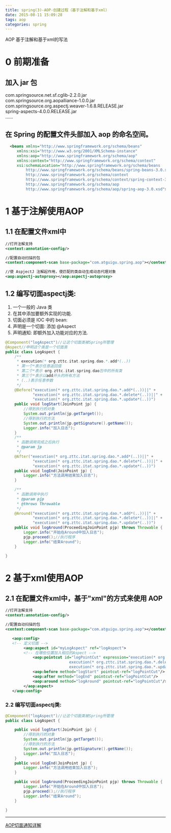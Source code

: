 ```yaml
---
title: spring(3)-AOP-创建过程（基于注解和基于xml）
date: 2015-08-11 15:09:28
tags: aop
categories: spring
---
```


AOP 基于注解和基于xml的写法
<!--more-->

# 0 前期准备

## 加入 jar 包
  com.springsource.net.sf.cglib-2.2.0.jar  
  com.springsource.org.aopalliance-1.0.0.jar  
  com.springsource.org.aspectj.weaver-1.6.8.RELEASE.jar  
  spring-aspects-4.0.0.RELEASE.jar  
  ......
## 在 Spring 的配置文件头部加入 aop 的命名空间。

```xml
  <beans xmlns="http://www.springframework.org/schema/beans"
     xmlns:xsi="http://www.w3.org/2001/XMLSchema-instance"
     xmlns:aop="http://www.springframework.org/schema/aop"
     xmlns:context="http://www.springframework.org/schema/context"
     xsi:schemaLocation="http://www.springframework.org/schema/beans
         http://www.springframework.org/schema/beans/spring-beans-3.0.xsd
         http://www.springframework.org/schema/context
         http://www.springframework.org/schema/context/spring-context-3.0.xsd
         http://www.springframework.org/schema/aop
         http://www.springframework.org/schema/aop/spring-aop-3.0.xsd">
```

# 1 基于注解使用AOP

## 1.1 在配置文件xml中

```xml
//打开注解支持
<context:annotation-config/>
```

```xml
//配置自动扫描的包
<context:component-scan base-package="com.atguigu.spring.aop"></context:component-scan>
```

```xml
//使 AspjectJ 注解起作用，使匹配的类自动生成动态代理对象
<aop:aspectj-autoproxy></aop:aspectj-autoproxy>
```

## 1.2 编写切面aspectj类:

1. 一个一般的 Java 类
1. 在其中添加要额外实现的功能.
1. 切面必须是 IOC 中的 bean:
1. 声明是一个切面: 添加 @Aspect
1. 声明通知: 即额外加入功能对应的方法.

```java
@Component("logAspect")//让这个切面类被Spring所管理
@Aspect//申明这个类是一个切面类
public class LogAspect {
	/**
	 * execution(* org.zttc.itat.spring.dao.*.add*(..))
	 * 第一个*表示任意返回值
	 * 第二个*表示 org.zttc.itat.spring.dao包中的所有类
	 * 第三个*表示以add开头的所有方法
	 * (..)表示任意参数
	 */
	@Before("execution(* org.zttc.itat.spring.dao.*.add*(..))||" +
			"execution(* org.zttc.itat.spring.dao.*.delete*(..))||" +
			"execution(* org.zttc.itat.spring.dao.*.update*(..))")
	public void logStart(JoinPoint jp) {
		//得到执行的对象
		System.out.println(jp.getTarget());
		//得到执行的方法
		System.out.println(jp.getSignature().getName());
		Logger.info("加入日志");
	}
	/**
	 * 函数调用完成之后执行
	 * @param jp
	 */
	@After("execution(* org.zttc.itat.spring.dao.*.add*(..))||" +
			"execution(* org.zttc.itat.spring.dao.*.delete*(..))||" +
			"execution(* org.zttc.itat.spring.dao.*.update*(..))")
	public void logEnd(JoinPoint jp) {
		Logger.info("方法调用结束加入日志");
	}

	/**
	 * 函数调用中执行
	 * @param pjp
	 * @throws Throwable
	 */
	@Around("execution(* org.zttc.itat.spring.dao.*.add*(..))||" +
			"execution(* org.zttc.itat.spring.dao.*.delete*(..))||" +
			"execution(* org.zttc.itat.spring.dao.*.update*(..))")
	public void logAround(ProceedingJoinPoint pjp) throws Throwable {
		Logger.info("开始在Around中加入日志");
		pjp.proceed();//执行程序
		Logger.info("结束Around");
	}

}
```

#  2 基于xml使用AOP

## 2.1 在配置文件xml中，基于"xml"的方式来使用 AOP

```xml
//打开注解支持
<context:annotation-config/>
```

```xml
//配置自动扫描的包
<context:component-scan base-package="com.atguigu.spring.aop"></context:component-scan>
```

```xml
   <aop:config>
   <!-- 定义切面 -->
   		<aop:aspect id="myLogAspect" ref="logAspect">
   		<!-- 在哪些位置加入相应的Aspect -->
   			<aop:pointcut id="logPointCut" expression="execution(* org.zttc.itat.spring.dao.*.add*(..))||
   							execution(* org.zttc.itat.spring.dao.*.delete*(..))||
   							execution(* org.zttc.itat.spring.dao.*.update*(..))"/>
   			<aop:before method="logStart" pointcut-ref="logPointCut"/>
   			<aop:after method="logEnd" pointcut-ref="logPointCut"/>
   			<aop:around method="logAround" pointcut-ref="logPointCut"/>
   		</aop:aspect>
   </aop:config>
```

### 2.2 编写切面aspectj类:

```java
@Component("logAspect")//让这个切面类被Spring所管理
public class LogAspect {

	public void logStart(JoinPoint jp) {
		//得到执行的对象
		System.out.println(jp.getTarget());
		//得到执行的方法
		System.out.println(jp.getSignature().getName());
		Logger.info("加入日志");
	}
	public void logEnd(JoinPoint jp) {
		Logger.info("方法调用结束加入日志");
	}

	public void logAround(ProceedingJoinPoint pjp) throws Throwable {
		Logger.info("开始在Around中加入日志");
		pjp.proceed();//执行程序
		Logger.info("结束Around");
	}

}
```


----
[AOP切面通知详解](../AOP切面通知分类)
